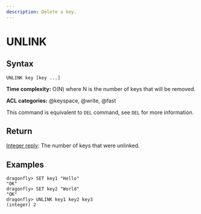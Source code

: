 ```yaml
---
description: Delete a key.
---
```


# UNLINK

## Syntax

    UNLINK key [key ...]

**Time complexity:** O(N) where N is the number of keys that will be removed.

**ACL categories:** @keyspace, @write, @fast

This command is equivalent to `DEL` command, see `DEL` for more information.

## Return

[Integer reply](https://redis.io/docs/reference/protocol-spec/#integers): The number of keys that were unlinked.

## Examples

```shell
dragonfly> SET key1 "Hello"
"OK"
dragonfly> SET key2 "World"
"OK"
dragonfly> UNLINK key1 key2 key3
(integer) 2
```
